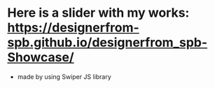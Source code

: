 # Here is a slider with my works: https://designerfrom-spb.github.io/designerfrom_spb-Showcase/
* made by using Swiper JS library
